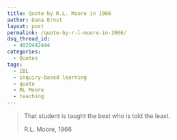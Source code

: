 ```yaml
---
title: Quote by R.L. Moore in 1966
author: Dana Ernst
layout: post
permalink: /quote-by-r-l-moore-in-1966/
dsq_thread_id:
  - 4020442444
categories:
  - Quotes
tags:
  - IBL
  - inquiry-based learning
  - quote
  - RL Moore
  - teaching
---
```


<blockquote>
<p>That student is taught the best who is told the least.</p>
<footer>R.L. Moore, 1966</footer>
</blockquote>
